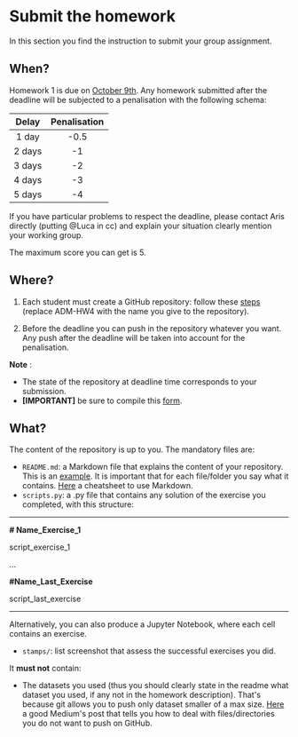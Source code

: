 # Submit the homework

In this section you find the instruction to submit your group assignment.

## When?
Homework 1 is due on [October 9th](http://aris.me/index.php/data-mining-ds-2022). Any homework submitted after the deadline will be subjected to a penalisation with the following schema:

|   Delay  | Penalisation |
|:--------:|:------------:|
|  1 day |     -0.5     |
| 2 days |      -1      |
| 3 days |      -2      |
| 4 days |      -3      |
| 5 days |      -4      |

If you have particular problems to respect the deadline, please contact Aris directly (putting @Luca in cc) and explain your situation clearly mention your working group.


The maximum score you can get is 5.

## Where?
1. Each student must create a GitHub repository: follow these [steps](https://github.com/CriMenghini/ADM-HW4/blob/master/README.md) (replace ADM-HW4 with the name you give to the repository).

2. Before the deadline you can push in the repository whatever you want. Any push after the deadline will be taken into account for the penalisation.

__Note__ :

* The state of the repository at deadline time corresponds to your submission.
* __[IMPORTANT]__ be sure to compile this [form](https://docs.google.com/forms/d/e/1FAIpQLSeif04XLyPew6sgUAkagvn0DJYbuD24-OOWv1qIicT9LSMLIg/viewform?usp=sf_link).

## What?

The content of the repository is up to you. The mandatory files are:

* `README.md`: a Markdown file that explains the content of your repository. This is an [example](https://github.com/CriMenghini/Wikipedia/tree/master/Mention). It is important that for each file/folder you say what it contains. [Here](https://github.com/adam-p/markdown-here/wiki/Markdown-Cheatsheet) a cheatsheet to use Markdown.
* `scripts.py`: a .py file that contains any solution of the exercise you completed, with this structure:

----------------------------

**\# Name_Exercise_1**

script_exercise_1

...

**\#Name_Last_Exercise**

script_last_exercise

----------------------------

Alternatively, you can also produce a Jupyter Notebook, where each cell contains an exercise.

* `stamps/`: list screenshot that assess the successful exercises you did.

It __must not__ contain:

* The datasets you used (thus you should clearly state in the readme what dataset you used, if any not in the homework description). That's because git allows you to push only dataset smaller of a max size. [Here](https://haydar-ai.medium.com/learning-how-to-git-ignoring-files-and-folders-using-gitignore-4b6a1ec43ce1) a good Medium's post that tells you how to deal with files/directories you do not want to push on GitHub.




